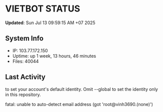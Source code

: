 # VIETBOT STATUS
**Updated**: Sun Jul 13 09:59:15 AM +07 2025

## System Info
- IP: 103.77.172.150
- Uptime: up 1 week, 13 hours, 46 minutes
- Files: 40044

## Last Activity

to set your account's default identity.
Omit --global to set the identity only in this repository.

fatal: unable to auto-detect email address (got 'root@vinh3690.(none)')
